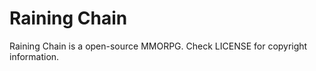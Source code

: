 Raining Chain
==============

Raining Chain is a open-source MMORPG. Check LICENSE for copyright information.  







